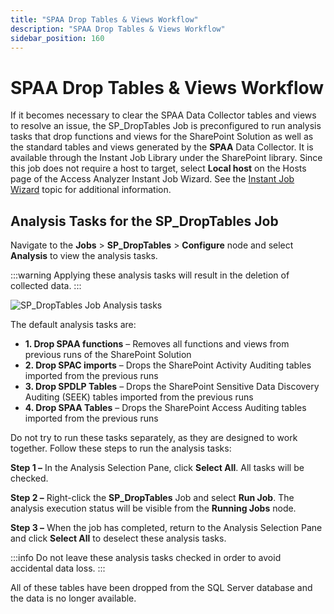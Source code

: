```yaml
---
title: "SPAA Drop Tables & Views Workflow"
description: "SPAA Drop Tables & Views Workflow"
sidebar_position: 160
---
```


# SPAA Drop Tables & Views Workflow

If it becomes necessary to clear the SPAA Data Collector tables and views to resolve an issue, the
SP_DropTables Job is preconfigured to run analysis tasks that drop functions and views for the
SharePoint Solution as well as the standard tables and views generated by the **SPAA** Data
Collector. It is available through the Instant Job Library under the SharePoint library. Since this
job does not require a host to target, select **Local host** on the Hosts page of the Access
Analyzer Instant Job Wizard. See the [Instant Job Wizard](/docs/accessanalyzer/12.0/admin/jobs/instantjobs/overview.md) topic
for additional information.

## Analysis Tasks for the SP_DropTables Job

Navigate to the **Jobs** > **SP_DropTables** > **Configure** node and select **Analysis** to view
the analysis tasks.

:::warning
Applying these analysis tasks will result in the deletion of collected data.
:::


![SP_DropTables Job Analysis tasks](/img/product_docs/accessanalyzer/12.0/admin/datacollector/spaa/droptablesanalysis.webp)

The default analysis tasks are:

-   **1. Drop SPAA functions** – Removes all functions and views from previous runs of the SharePoint
       Solution
-   **2. Drop SPAC imports** – Drops the SharePoint Activity Auditing tables imported from the previous
       runs
-   **3. Drop SPDLP Tables** – Drops the SharePoint Sensitive Data Discovery Auditing (SEEK) tables
       imported from the previous runs
-   **4. Drop SPAA Tables** – Drops the SharePoint Access Auditing tables imported from the previous
       runs

Do not try to run these tasks separately, as they are designed to work together. Follow these steps
to run the analysis tasks:

**Step 1 –** In the Analysis Selection Pane, click **Select All**. All tasks will be checked.

**Step 2 –** Right-click the **SP_DropTables** Job and select **Run Job**. The analysis execution
status will be visible from the **Running Jobs** node.

**Step 3 –** When the job has completed, return to the Analysis Selection Pane and click **Select
All** to deselect these analysis tasks.

:::info
Do not leave these analysis tasks checked in order to avoid accidental data loss.
:::


All of these tables have been dropped from the SQL Server database and the data is no longer
available.
